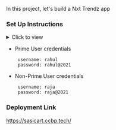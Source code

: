 In this project, let's build a Nxt Trendz app

### Set Up Instructions

<details>
<summary>Click to view</summary>

- Download dependencies by running `npm install`
- Start up the app using `npm start`
</details>

- Prime User credentials

  ```
   username: rahul
   password: rahul@2021
  ```

- Non-Prime User credentials

  ```
   username: raja
   password: raja@2021
  ```

### Deployment Link
 
 https://sasicart.ccbp.tech/
